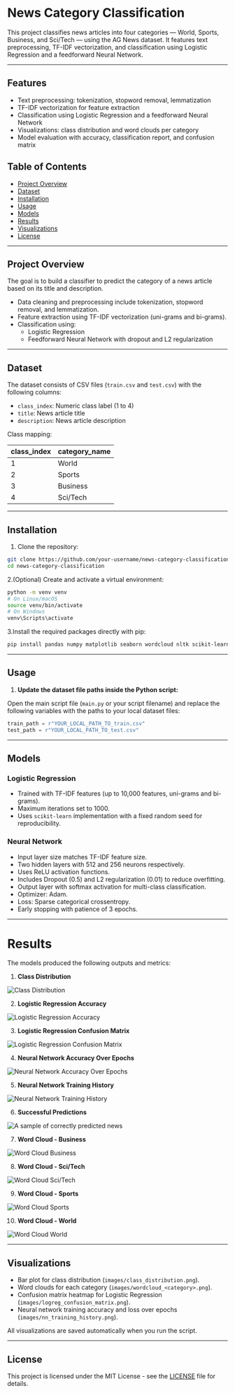 # News Category Classification

This project classifies news articles into four categories — World, Sports, Business, and Sci/Tech — using the AG News dataset. It features text preprocessing, TF-IDF vectorization, and classification using Logistic Regression and a feedforward Neural Network.

---

## Features

- Text preprocessing: tokenization, stopword removal, lemmatization  
- TF-IDF vectorization for feature extraction  
- Classification using Logistic Regression and a feedforward Neural Network  
- Visualizations: class distribution and word clouds per category  
- Model evaluation with accuracy, classification report, and confusion matrix  

## Table of Contents

- [Project Overview](#project-overview)  
- [Dataset](#dataset)  
- [Installation](#installation)  
- [Usage](#usage)    
- [Models](#models)  
- [Results](#results)  
- [Visualizations](#visualizations)  
- [License](#license)  

---

## Project Overview

The goal is to build a classifier to predict the category of a news article based on its title and description.

- Data cleaning and preprocessing include tokenization, stopword removal, and lemmatization.
- Feature extraction using TF-IDF vectorization (uni-grams and bi-grams).
- Classification using:
  - Logistic Regression
  - Feedforward Neural Network with dropout and L2 regularization

---
 
## Dataset

The dataset consists of CSV files (`train.csv` and `test.csv`) with the following columns:

- `class_index`: Numeric class label (1 to 4)
- `title`: News article title
- `description`: News article description

Class mapping:

| class_index | category_name |
| ----------- | ------------- |
| 1           | World         |
| 2           | Sports        |
| 3           | Business      |
| 4           | Sci/Tech      |

---

## Installation

1. Clone the repository:

  ```bash
  git clone https://github.com/your-username/news-category-classification.git
  cd news-category-classification
  ```

2.(Optional) Create and activate a virtual environment:

  ```bash
  python -m venv venv
  # On Linux/macOS
  source venv/bin/activate
  # On Windows
  venv\Scripts\activate
  ```

3.Install the required packages directly with pip:
  ```bash
  pip install pandas numpy matplotlib seaborn wordcloud nltk scikit-learn tensorflow
  ```
---

## Usage

1. **Update the dataset file paths inside the Python script:**

Open the main script file (`main.py` or your script filename) and replace the following variables with the paths to your local dataset files:

```python
train_path = r"YOUR_LOCAL_PATH_TO_train.csv"
test_path = r"YOUR_LOCAL_PATH_TO_test.csv"
```
---

## Models

### Logistic Regression

- Trained with TF-IDF features (up to 10,000 features, uni-grams and bi-grams).
- Maximum iterations set to 1000.
- Uses `scikit-learn` implementation with a fixed random seed for reproducibility.

### Neural Network

- Input layer size matches TF-IDF feature size.
- Two hidden layers with 512 and 256 neurons respectively.
- Uses ReLU activation functions.
- Includes Dropout (0.5) and L2 regularization (0.01) to reduce overfitting.
- Output layer with softmax activation for multi-class classification.
- Optimizer: Adam.
- Loss: Sparse categorical crossentropy.
- Early stopping with patience of 3 epochs.

---

# Results

The models produced the following outputs and metrics:

1. **Class Distribution**

![Class Distribution](images/class_distribution.png)

2. **Logistic Regression Accuracy**

![Logistic Regression Accuracy](images/Logistic_Regretion_Acuracy.png)

3. **Logistic Regression Confusion Matrix**

![Logistic Regression Confusion Matrix](images/logreg_confusion_matrix.png)

4. **Neural Network Accuracy Over Epochs**

![Neural Network Accuracy Over Epochs](images/NN_Acuracy_With_Epochs.png)

5. **Neural Network Training History**

![Neural Network Training History](images/nn_training_history.png)

6. **Successful Predictions**

![A sample of correctly predicted news](images/Successfull_Predection.png)

7. **Word Cloud - Business**

![Word Cloud Business](images/wordcloud_Business.png)

8. **Word Cloud - Sci/Tech**

![Word Cloud Sci/Tech](images/wordcloud_Sci_Tech.png)

9. **Word Cloud - Sports**

![Word Cloud Sports](images/wordcloud_Sports.png)

10. **Word Cloud - World**

![Word Cloud World](images/wordcloud_World.png)

---

## Visualizations

- Bar plot for class distribution (`images/class_distribution.png`).
- Word clouds for each category (`images/wordcloud_<category>.png`).
- Confusion matrix heatmap for Logistic Regression (`images/logreg_confusion_matrix.png`).
- Neural network training accuracy and loss over epochs (`images/nn_training_history.png`).

All visualizations are saved automatically when you run the script.

---

## License

This project is licensed under the MIT License - see the [LICENSE](LICENSE) file for details.







